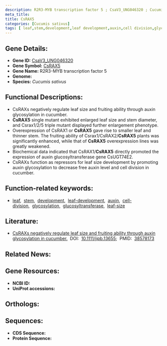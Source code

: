 ```yaml
---
description: R2R3-MYB transcription factor 5 ; CsaV3_UNG046320 ; Cucumis sativus
meta_title:
title: CsRAX5
categories: [Cucumis sativus]
tags: [ leaf,stem,development,leaf development,auxin,cell division,glycosylation,glucosyltransferase,leaf size ]
---
```


## Gene Details:
- **Gene ID:** [CsaV3_UNG046320]()
- **Gene Symbol:** <u>CsRAX5</u>
- **Gene Name:** R2R3-MYB transcription factor 5
- **Genome:** []()
- **Species:** *Cucumis sativus*

## Functional Descriptions:
   - CsRAXs negatively regulate leaf size and fruiting ability through auxin glycosylation in cucumber.
   - **CsRAX5** single mutant exhibited enlarged leaf size and stem diameter, and Csrax1/2/5 triple mutant displayed further enlargement phenotype.
   - Overexpression of CsRAX1 or **CsRAX5** gave rise to smaller leaf and thinner stem. The fruiting ability of Csrax1/CsRAX2/**CsRAX5** plants was significantly enhanced, while that of **CsRAX5** overexpression lines was greatly weakened.
   - Biochemical data indicated that CsRAX1/**CsRAX5** directly promoted the expression of auxin glucosyltransferase gene CsUGT74E2.
   - CsRAXs function as repressors for leaf size development by promoting auxin glycosylation to decrease free auxin level and cell division in cucumber.

## Function-related keywords:
   - [leaf](/tags/leaf/),&nbsp;&nbsp;[stem](/tags/stem/),&nbsp;&nbsp;[development](/tags/development/),&nbsp;&nbsp;[leaf-development](/tags/leaf-development/),&nbsp;&nbsp;[auxin](/tags/auxin/),&nbsp;&nbsp;[cell-division](/tags/cell-division/),&nbsp;&nbsp;[glycosylation](/tags/glycosylation/),&nbsp;&nbsp;[glucosyltransferase](/tags/glucosyltransferase/),&nbsp;&nbsp;[leaf-size](/tags/leaf-size/)

## Literature:
   - [CsRAXs negatively regulate leaf size and fruiting ability through auxin glycosylation in cucumber.](https://doi.org/10.1111/jipb.13655)&nbsp;&nbsp;DOI:&nbsp;&nbsp;[10.1111/jipb.13655](https://doi.org/10.1111/jipb.13655);&nbsp;&nbsp;PMID:&nbsp;&nbsp;[38578173](https://pubmed.ncbi.nlm.nih.gov/38578173/)

## Related News:

## Gene Resources:
- **NCBI ID:**  [](https://www.ncbi.nlm.nih.gov/gene/?term=)
- **UniProt accessions:**  [](https://www.uniprot.org/uniprotkb//entry)

## Orthologs:

## Sequences:
- **CDS Sequence:**
- **Protein Sequence:**
